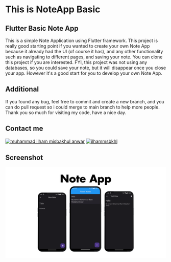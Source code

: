 # This is NoteApp Basic

## Flutter Basic Note App
This is a simple Note Application using Flutter framework. This project is really good starting point if you wanted to create your own Note App because it already had the UI (of course it has), and any other functionality such as navigating to different pages, and saving your note. You can clone this project if you are interested. FYI, this project was not using any databases, so you could save your note, but it will disappear once you close your app. However it's a good start for you to develop your own Note App.

## Additional
If you found any bug, feel free to commit and create a new branch, and you can do pull request so i could merge to main branch to help more people. Thank you so much for visiting my code, have a nice day.

## Contact me
<a href="https://linkedin.com/in/muhammad-ilham-misbakhul-anwar-777451286" target="blank"><img align="center" src="https://raw.githubusercontent.com/rahuldkjain/github-profile-readme-generator/master/src/images/icons/Social/linked-in-alt.svg" alt="muhammad ilham misbakhul anwar" height="30" width="40" /></a>
<a href="https://instagram.com/ilhammsbkhl" target="blank"><img align="center" src="https://raw.githubusercontent.com/rahuldkjain/github-profile-readme-generator/master/src/images/icons/Social/instagram.svg" alt="ilhammsbkhl" height="30" width="40" /></a>

## Screenshot
<img src="UI.png">